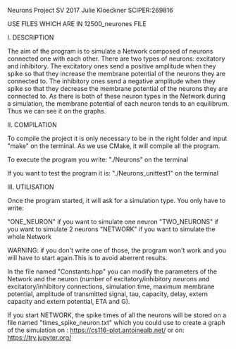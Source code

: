 Neurons Project SV 2017
Julie Kloeckner SCIPER:269816

USE FILES WHICH ARE IN 12500_neurones FILE

I. DESCRIPTION

The aim of the program is to simulate a Network composed of neurons connected one with each other. 
There are two types of neurons: excitatory and inhibitory. The excitatory ones send a positive amplitude when they spike so that they increase the membrane potential of the neurons they are connected to.
The inhibitory ones send a negative amplitude when they spike so that they decrease the membrane potential of the neurons they are connected to. As there is both of these neuron types in the Network during a simulation, the membrane potential of each neuron tends to an equilibrum. Thus we can see it on the graphs.


II. COMPILATION

To compile the project it is only necessary to be in the right folder and input "make" on the terminal. As we use CMake, it will compile all the program.

To execute the program you write: "./Neurons" on the terminal

If you want to test the program it is: "./Neurons_unittest1" on the terminal


III. UTILISATION

Once the program started, it will ask for a simulation type. You only have to write:

"ONE_NEURON" if you want to simulate one neuron
"TWO_NEURONS" if you want to simulate 2 neurons
"NETWORK" if you want to simulate the whole Network

WARNING: if you don't write one of those, the program won't work and you will have to start again.This is to avoid aberrent results.

In the file named "Constants.hpp" you can modify the parameters of the Network and the neuron (number of excitatory/inhibitory neurons and excitatory/inhibitory connections, simulation time, maximum membrane potential, amplitude of transmitted signal, tau, capacity, delay, extern capacity and extern potential, ETA and G).

If you start NETWORK, the spike times of all the neurons will be stored on a file named "times_spike_neuron.txt" which you could use to create a graph of the simulation on : 
https://cs116-plot.antoinealb.net/
or on:
https://try.jupyter.org/
